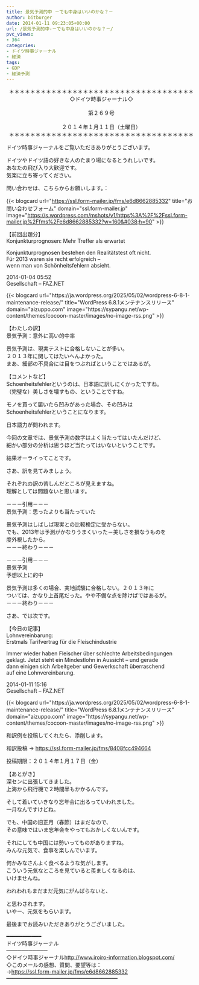 ```yaml
---
title: 景気予測的中 －でも中身はいいのかな？－
author: bitburger
date: 2014-01-11 09:23:05+00:00
url: /景気予測的中-－でも中身はいいのかな？－/
pvc_views:
- 364
categories:
- ドイツ時事ジャーナル
- 経済
tags:
- GDP
- 経済予測
---
```

<p align="center">
  ＊＊＊＊＊＊＊＊＊＊＊＊＊＊＊＊＊＊＊＊＊＊＊＊＊＊＊＊＊＊＊＊＊＊＊<br /> ◇ドイツ時事ジャーナル◇<br /><br /> 第２６９号<br /><br /> ２０１４年１月１１日（土曜日）<br /> ＊＊＊＊＊＊＊＊＊＊＊＊＊＊＊＊＊＊＊＊＊＊＊＊＊＊＊＊＊＊＊＊＊＊＊
</p>

ドイツ時事ジャーナルをご覧いただきありがとうございます。  
  
ドイツやドイツ語の好きな人のたまり場になるとうれしいです。  
あなたの飛び入り大歓迎です。  
気楽に立ち寄ってください。  
  
問い合わせは、こちらからお願いします。：  
  
{{< blogcard url="https://ssl.form-mailer.jp/fms/e6d8662885332" title="&#12362;&#21839;&#12356;&#21512;&#12431;&#12379;&#12501;&#12457;&#12540;&#12512;" domain="ssl.form-mailer.jp" image="https://s.wordpress.com/mshots/v1/https%3A%2F%2Fssl.form-mailer.jp%2Ffms%2Fe6d8662885332?w=160&#038;h=90" >}} 

【前回出題分】  
Konjunkturprognosen: Mehr Treffer als erwartet  
  
Konjunkturprognosen bestehen den Realitätstest oft nicht.  
Für 2013 waren sie recht erfolgreich –  
wenn man von Schönheitsfehlern absieht.  
  
2014-01-04 05:52  
Gesellschaft &#8211; FAZ.NET 

<div class="rss-entry-cards widget-entry-cards no-icon">
  {{< blogcard url="https://ja.wordpress.org/2025/05/02/wordpress-6-8-1-maintenance-release/" title="WordPress 6.8.1メンテナンスリリース" domain="aizuppo.com" image="https://sypangu.net/wp-content/themes/cocoon-master/images/no-image-rss.png" >}} 

【わたしの訳】  
景気予測：意外に高い的中率  
  
景気予測は、現実テストに合格しないことが多い。  
２０１３年に関してはたいへんよかった。  
まあ、細部の不具合には目をつぶればということではあるが。 

【コメントなど】  
Schoenheitsfehlerというのは、日本語に訳しにくかったですね。  
（完璧な）美しさを壊すもの、ということですね。  
  
モノを買って届いたら凹みがあった場合、その凹みは  
Schoenheitsfehlerということになります。  
  
日本語力が問われます。  
  
今回の文章では、景気予測の数字はよく当たってはいたんだけど、  
細かい部分の分析は思うほど当たってはいないということです。  
  
結果オーライってことです。 

さあ、訳を見てみましょう。  
  
それぞれの訳の苦しんだところが見えますね。  
理解としては問題ないと思います。  
  
－－－引用－－－  
景気予測：思ったよりも当たっていた  
  
景気予測はしばしば現実との比較検定に受からない。  
でも、2013年は予測がかなりうまくいった－美しさを損なうものを  
度外視したから。  
－－－終わり－－－  
  
－－－引用－－－  
景気予測  
予想以上に的中  
  
景気予測は多くの場合、実地試験に合格しない。２０１３年に  
ついては、かなり上首尾だった。やや不備な点を除けばではあるが。  
－－－終わり－－－ 

さあ、では次です。  
  
【今日の記事】  
Lohnvereinbarung:  
Erstmals Tarifvertrag für die Fleischindustrie  
  
Immer wieder haben Fleischer über schlechte Arbeitsbedingungen  
geklagt. Jetzt steht ein Mindestlohn in Aussicht &#8211; und gerade  
dann einigen sich Arbeitgeber und Gewerkschaft überraschend  
auf eine Lohnvereinbarung.  
  
2014-01-11 15:16  
Gesellschaft &#8211; FAZ.NET 

<div class="rss-entry-cards widget-entry-cards no-icon">
  {{< blogcard url="https://ja.wordpress.org/2025/05/02/wordpress-6-8-1-maintenance-release/" title="WordPress 6.8.1メンテナンスリリース" domain="aizuppo.com" image="https://sypangu.net/wp-content/themes/cocoon-master/images/no-image-rss.png" >}} 

和訳例を投稿してくれたら、添削します。  
  
和訳投稿 → <https://ssl.form-mailer.jp/fms/8408fcc494664>  
  
投稿期限：２０１４年１月１７日（金） 

【あとがき】  
深センに出張してきました。  
上海から飛行機で２時間半もかかるんです。  
  
そして着いていきなり忘年会に出るっていわれました。  
一月なんですけどね。  
  
でも、中国の旧正月（春節）はまだなので、  
その意味ではいま忘年会をやってもおかしくないんです。  
  
それにしても中国には勢いってものがありますね。  
みんな元気で、食事を楽しんでいます。  
  
何かみなさんよく食べるような気がします。  
こういう元気なところを見ていると羨ましくなるのは、  
いけませんね。

 われわれもまだまだ元気にがんばらないと、

  
と思わされます。  
いやー、元気をもらいます。  
  
最後までお読みいただきありがとうございました。 

━━━━━━━━━━━  
ドイツ時事ジャーナル  
───────────  
◇ドイツ時事ジャーナル<http://www.iroiro-information.blogspot.com/>  
◇このメールの感想、質問、要望等は：  
-><https://ssl.form-mailer.jp/fms/e6d8662885332>  
━━━━━━━━━━━━━━━━━━━━━━━━━━━━━━━━━━━